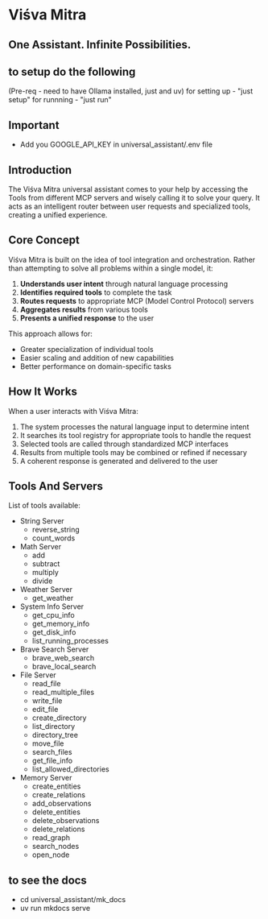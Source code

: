 # Viśva Mitra
## One Assistant. Infinite Possibilities.

## to setup do the following
(Pre-req - need to have Ollama installed, just and uv)
for setting up - "just setup"
for runnning -   "just run"

## Important
- Add you GOOGLE_API_KEY in universal_assistant/.env file

## Introduction
The Viśva Mitra universal assistant comes to your help by accessing the Tools from different MCP servers and wisely calling it to solve your query. It acts as an intelligent router between user requests and specialized tools, creating a unified experience.

## Core Concept
Viśva Mitra is built on the idea of tool integration and orchestration. Rather than attempting to solve all problems within a single model, it:

1. **Understands user intent** through natural language processing
2. **Identifies required tools** to complete the task
3. **Routes requests** to appropriate MCP (Model Control Protocol) servers
4. **Aggregates results** from various tools
5. **Presents a unified response** to the user

This approach allows for:
- Greater specialization of individual tools
- Easier scaling and addition of new capabilities
- Better performance on domain-specific tasks

## How It Works

When a user interacts with Viśva Mitra:

1. The system processes the natural language input to determine intent
2. It searches its tool registry for appropriate tools to handle the request
3. Selected tools are called through standardized MCP interfaces
4. Results from multiple tools may be combined or refined if necessary
5. A coherent response is generated and delivered to the user

## Tools And Servers
List of tools available:
- String Server
     - reverse_string
     - count_words
- Math Server
     - add
     - subtract
     - multiply
     - divide
- Weather Server
     - get_weather
- System Info Server
     - get_cpu_info
     - get_memory_info
     - get_disk_info
     - list_running_processes
- Brave Search Server 
     - brave_web_search
     - brave_local_search
- File Server
     - read_file
     - read_multiple_files
     - write_file
     - edit_file
     - create_directory
     - list_directory
     - directory_tree
     - move_file
     - search_files
     - get_file_info
     - list_allowed_directories
- Memory Server
     - create_entities
     - create_relations
     - add_observations
     - delete_entities
     - delete_observations
     - delete_relations
     - read_graph
     - search_nodes
     - open_node

## to see the docs

- cd universal_assistant/mk_docs
- uv run mkdocs serve
